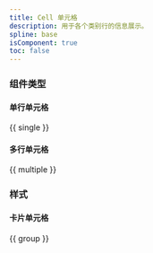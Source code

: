 ```yaml
---
title: Cell 单元格
description: 用于各个类别行的信息展示。
spline: base
isComponent: true
toc: false
---
```


### 组件类型

#### 单行单元格

{{ single }}

#### 多行单元格

{{ multiple }}

### 样式

#### 卡片单元格

{{ group }}

